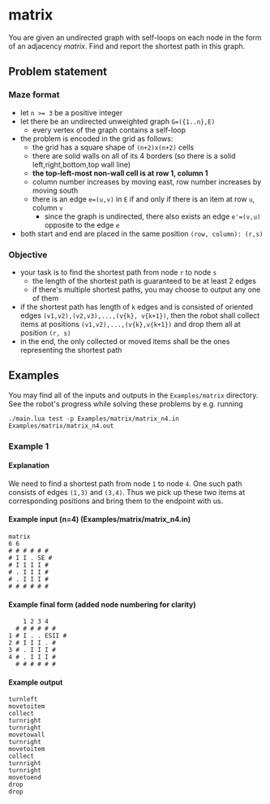 # matrix

You are given an undirected graph with self-loops on each node in the form of an adjacency *matrix*.
Find and report the shortest path in this graph.

## Problem statement
### Maze format
- let `n >= 3` be a positive integer
- let there be an undirected unweighted graph `G=({1..n},E)`
  - every vertex of the graph contains a self-loop
- the problem is encoded in the grid as follows:
  - the grid has a square shape of `(n+2)x(n+2)` cells
  - there are solid walls on all of its 4 borders (so there is a solid left,right,bottom,top wall line)
  - **the top-left-most non-wall cell is at row 1, column 1**
  - column number increases by moving east, row number increases by moving south
  - there is an edge `e=(u,v)` in `E` if and only if there is an item at row `u`, column `v`
    - since the graph is undirected, there also exists an edge `e'=(v,u)` opposite to the edge `e`
- both start and end are placed in the same position `(row, column): (r,s)`
### Objective
- your task is to find the shortest path from node `r` to node `s`
  - the length of the shortest path is guaranteed to be at least 2 edges
  - if there's multiple shortest paths, you may choose to output any one of them
- if the shortest path has length of `k` edges and is consisted of oriented edges `(v1,v2),(v2,v3),...,(v{k}, v{k+1})`, then the robot shall collect items at positions `(v1,v2),...,(v{k},v{k+1})` and drop them all at position `(r, s)`
- in the end, the only collected or moved items shall be the ones representing the shortest path

## Examples

You may find all of the inputs and outputs in the `Examples/matrix` directory.
See the robot's progress while solving these problems by e.g. running
```
./main.lua test -p Examples/matrix/matrix_n4.in Examples/matrix/matrix_n4.out
```
### Example 1
#### Explanation
We need to find a shortest path from node `1` to node `4`.
One such path consists of edges `(1,3)` and `(3,4)`.
Thus we pick up these two items at corresponding positions and bring them to the endpoint with us.
#### Example input (n=4) (Examples/matrix/matrix_n4.in)
```
matrix
6 6
# # # # # #
# I I . SE #
# I I I I #
# . I I I #
# . I I I #
# # # # # #
```
#### Example final form (added node numbering for clarity)
```
    1 2 3 4
  # # # # # #
1 # I . . ESII #
2 # I I I . #
3 # . I I I #
4 # . I I I #
  # # # # # #
```
#### Example output
```
turnleft
movetoitem
collect
turnright
turnright
movetowall
turnright
movetoitem
collect
turnright
turnright
movetoend
drop
drop
```

